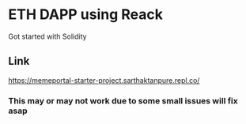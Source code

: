 # ETH DAPP using Reack
Got started with Solidity
## Link
https://memeportal-starter-project.sarthaktanpure.repl.co/
### This may or may not work due to some small issues will fix asap
